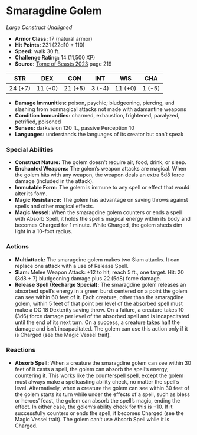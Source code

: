# Smaragdine Golem

*Large* *Construct* *Unaligned*

- **Armor Class:** 17 (natural armor)
- **Hit Points:** 231 (22d10 + 110)
- **Speed:** walk 30 ft.
- **Challenge Rating:** 14 (11,500 XP)
- **Source:** [Tome of Beasts 2023](https://koboldpress.com/kpstore/product/tome-of-beasts-1-2023-edition/) page 219

| STR | DEX | CON | INT | WIS | CHA |
| --- | --- | --- | --- | --- | --- |
| 24 (+7) | 11 (+0) | 21 (+5) | 3 (-4) | 11 (+0) | 1 (-5) |

- **Damage Immunities:** poison, psychic; bludgeoning, piercing, and slashing from nonmagical attacks not made with adamantine weapons
- **Condition Immunities:** charmed, exhaustion, frightened, paralyzed, petrified, poisoned
- **Senses:** darkvision 120 ft., passive Perception 10
- **Languages:** understands the languages of its creator but can’t speak

### Special Abilities

- **Construct Nature:** The golem doesn’t require air, food, drink, or sleep.
- **Enchanted Weapons:** The golem’s weapon attacks are magical. When the golem hits with any weapon, the weapon deals an extra 5d8 force damage (included in the attack).
- **Immutable Form:** The golem is immune to any spell or effect that would alter its form.
- **Magic Resistance:** The golem has advantage on saving throws against spells and other magical effects.
- **Magic Vessel:** When the smaragdine golem counters or ends a spell with Absorb Spell, it holds the spell’s magical energy within its body and becomes Charged for 1 minute. While Charged, the golem sheds dim light in a 10-foot radius.

### Actions

- **Multiattack:** The smaragdine golem makes two Slam attacks. It can replace one attack with a use of Release Spell.
- **Slam:** Melee Weapon Attack: +12 to hit, reach 5 ft., one target. Hit: 20 (3d8 + 7) bludgeoning damage plus 22 (5d8) force damage.
- **Release Spell (Recharge Special):** The smaragdine golem releases an absorbed spell’s energy in a green burst centered on a point the golem can see within 60 feet of it. Each creature, other than the smaragdine golem, within 5 feet of that point per level of the absorbed spell must make a DC 18 Dexterity saving throw. On a failure, a creature takes 10 (3d6) force damage per level of the absorbed spell and is incapacitated until the end of its next turn. On a success, a creature takes half the damage and isn’t incapacitated. The golem can use this action only if it is Charged (see the Magic Vessel trait).

### Reactions

- **Absorb Spell:** When a creature the smaragdine golem can see within 30 feet of it casts a spell, the golem can absorb the spell’s energy, countering it. This works like the counterspell spell, except the golem must always make a spellcasting ability check, no matter the spell’s level. Alternatively, when a creature the golem can see within 30 feet of the golem starts its turn while under the effects of a spell, such as bless or heroes’ feast, the golem can absorb the spell’s magic, ending the effect. In either case, the golem’s ability check for this is +10. If it successfully counters or ends the spell, it becomes Charged (see the Magic Vessel trait). The golem can’t use Absorb Spell while it is Charged.

